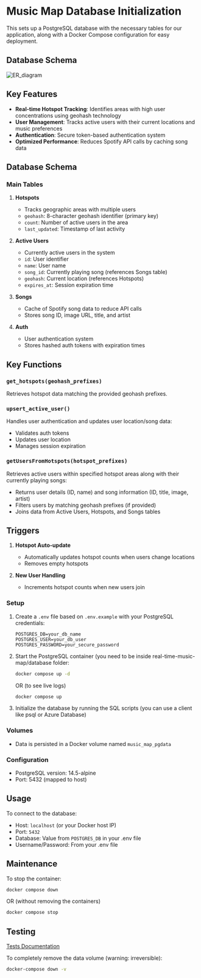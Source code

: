 # Music Map Database Initialization

This sets up a PostgreSQL database with the necessary tables for our application, along with a Docker Compose configuration for easy deployment.

## Database Schema
![ER_diagram](https://github.com/user-attachments/assets/454880f0-5374-405a-83be-d47537eddf0a)

## Key Features

- **Real-time Hotspot Tracking**: Identifies areas with high user concentrations using geohash technology
- **User Management**: Tracks active users with their current locations and music preferences
- **Authentication**: Secure token-based authentication system
- **Optimized Performance**: Reduces Spotify API calls by caching song data

## Database Schema

### Main Tables

1. **Hotspots**
   - Tracks geographic areas with multiple users
   - `geohash`: 8-character geohash identifier (primary key)
   - `count`: Number of active users in the area
   - `last_updated`: Timestamp of last activity

2. **Active Users**
   - Currently active users in the system
   - `id`: User identifier
   - `name`: User name
   - `song_id`: Currently playing song (references Songs table)
   - `geohash`: Current location (references Hotspots)
   - `expires_at`: Session expiration time

3. **Songs**
   - Cache of Spotify song data to reduce API calls
   - Stores song ID, image URL, title, and artist

4. **Auth**
   - User authentication system
   - Stores hashed auth tokens with expiration times

## Key Functions

### `get_hotspots(geohash_prefixes)`
Retrieves hotspot data matching the provided geohash prefixes.

### `upsert_active_user()`
Handles user authentication and updates user location/song data:
- Validates auth tokens
- Updates user location
- Manages session expiration

### `getUsersFromHotspots(hotspot_prefixes)`
Retrieves active users within specified hotspot areas along with their currently playing songs:
- Returns user details (ID, name) and song information (ID, title, image, artist)
- Filters users by matching geohash prefixes (if provided)
- Joins data from Active Users, Hotspots, and Songs tables

## Triggers

1. **Hotspot Auto-update**
   - Automatically updates hotspot counts when users change locations
   - Removes empty hotspots

2. **New User Handling**
   - Increments hotspot counts when new users join


### Setup

1. Create a `.env` file based on `.env.example` with your PostgreSQL credentials:
   ```
   POSTGRES_DB=your_db_name
   POSTGRES_USER=your_db_user
   POSTGRES_PASSWORD=your_secure_password
   ```

2. Start the PostgreSQL container (you need to be inside real-time-music-map/database folder:
   ```bash
   docker compose up -d
   ```

   OR (to see live logs)
   ```bash
   docker compose up
   ```

3. Initialize the database by running the SQL scripts (you can use a client like psql or Azure Database)

### Volumes
- Data is persisted in a Docker volume named `music_map_pgdata`

### Configuration
- PostgreSQL version: 14.5-alpine
- Port: 5432 (mapped to host)

## Usage

To connect to the database:
- Host: `localhost` (or your Docker host IP)
- Port: `5432`
- Database: Value from `POSTGRES_DB` in your .env file
- Username/Password: From your .env file

## Maintenance

To stop the container:
```bash
docker compose down
```
OR (without removing the containers)
```bash
docker compose stop
```

## Testing
[Tests Documentation](/database/tests/README.md)

To completely remove the data volume (warning: irreversible):
```bash
docker-compose down -v
```
